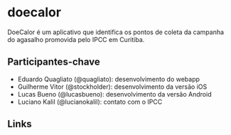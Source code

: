 # doecalor

DoeCalor é um aplicativo que identifica os pontos de coleta da campanha do
agasalho promovida pelo IPCC em Curitiba.

## Participantes-chave
* Eduardo Quagliato (@quagliato): desenvolvimento do webapp
* Guilherme Vitor (@stockholder): desenvolvimento da versão iOS
* Lucas Bueno (@lucasbueno): desenvolvimento da versão Android
* Luciano Kalil (@lucianokalil): contato com o IPCC

## Links
